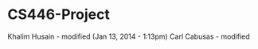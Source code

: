 CS446-Project
=============
Khalim Husain - modified (Jan 13, 2014 - 1:13pm) 
Carl Cabusas - modified
